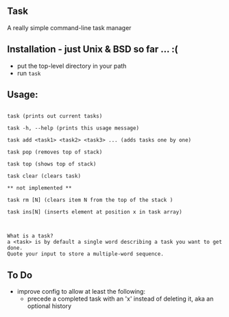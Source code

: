 ## Task
A really simple command-line task manager

## Installation - just Unix & BSD so far ... :( 

+ put the top-level directory in your path
+ run `task`


## Usage: 

```

task (prints out current tasks)

task -h, --help (prints this usage message)

task add <task1> <task2> <task3> ... (adds tasks one by one) 

task pop (removes top of stack)

task top (shows top of stack)

task clear (clears task)

** not implemented **

task rm [N] (clears item N from the top of the stack )

task ins[N] (inserts element at position x in task array)



What is a task?
a <task> is by default a single word describing a task you want to get done.
Quote your input to store a multiple-word sequence.
``` 


## To Do
+ improve config to allow at least the following:
  - precede a completed task with an 'x' instead of deleting it, aka an optional history
